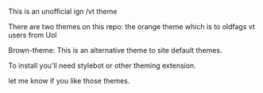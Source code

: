 This is an unofficial ign /vt theme

There are two themes on this repo: the orange theme which is to oldfags vt users from Uol

Brown-theme: This is an alternative theme to site default themes.

To install you'll need stylebot or other theming extension.

let me know if you like those themes.
